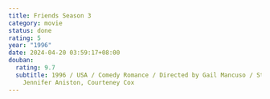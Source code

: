 ```yaml
---
title: Friends Season 3
category: movie
status: done
rating: 5
year: "1996"
date: 2024-04-20 03:59:17+08:00
douban:
  rating: 9.7
  subtitle: 1996 / USA / Comedy Romance / Directed by Gail Mancuso / Starring
    Jennifer Aniston, Courteney Cox
---
```



